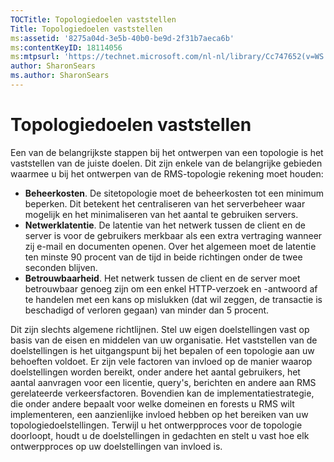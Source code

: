 ```yaml
---
TOCTitle: Topologiedoelen vaststellen
Title: Topologiedoelen vaststellen
ms:assetid: '8275a04d-3e5b-40b0-be9d-2f31b7aeca6b'
ms:contentKeyID: 18114056
ms:mtpsurl: 'https://technet.microsoft.com/nl-nl/library/Cc747652(v=WS.10)'
author: SharonSears
ms.author: SharonSears
---
```


Topologiedoelen vaststellen
===========================

Een van de belangrijkste stappen bij het ontwerpen van een topologie is het vaststellen van de juiste doelen. Dit zijn enkele van de belangrijke gebieden waarmee u bij het ontwerpen van de RMS-topologie rekening moet houden:

-   **Beheerkosten**. De sitetopologie moet de beheerkosten tot een minimum beperken. Dit betekent het centraliseren van het serverbeheer waar mogelijk en het minimaliseren van het aantal te gebruiken servers.
-   **Netwerklatentie**. De latentie van het netwerk tussen de client en de server is voor de gebruikers merkbaar als een extra vertraging wanneer zij e-mail en documenten openen. Over het algemeen moet de latentie ten minste 90 procent van de tijd in beide richtingen onder de twee seconden blijven.
-   **Betrouwbaarheid**. Het netwerk tussen de client en de server moet betrouwbaar genoeg zijn om een enkel HTTP-verzoek en -antwoord af te handelen met een kans op mislukken (dat wil zeggen, de transactie is beschadigd of verloren gegaan) van minder dan 5 procent.

Dit zijn slechts algemene richtlijnen. Stel uw eigen doelstellingen vast op basis van de eisen en middelen van uw organisatie. Het vaststellen van de doelstellingen is het uitgangspunt bij het bepalen of een topologie aan uw behoeften voldoet. Er zijn vele factoren van invloed op de manier waarop doelstellingen worden bereikt, onder andere het aantal gebruikers, het aantal aanvragen voor een licentie, query's, berichten en andere aan RMS gerelateerde verkeersfactoren. Bovendien kan de implementatiestrategie, die onder andere bepaalt voor welke domeinen en forests u RMS wilt implementeren, een aanzienlijke invloed hebben op het bereiken van uw topologiedoelstellingen. Terwijl u het ontwerpproces voor de topologie doorloopt, houdt u de doelstellingen in gedachten en stelt u vast hoe elk ontwerpproces op uw doelstellingen van invloed is.

